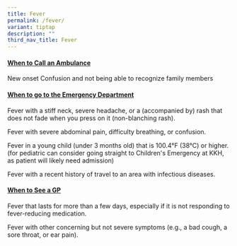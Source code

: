 ```yaml
---
title: Fever
permalink: /fever/
variant: tiptap
description: ""
third_nav_title: Fever
---
```

<h4><strong><u>When to Call an Ambulance</u></strong></h4>
<p></p>
<p>New onset Confusion and not being able to recognize family members</p>
<p></p>
<h4><strong><u>When to go to the Emergency Department</u></strong></h4>
<p></p>
<p>Fever with a stiff neck, severe headache, or a (accompanied by) rash that
does not fade when you press on it (non-blanching rash).</p>
<p></p>
<p>Fever with severe abdominal pain, difficulty breathing, or confusion.</p>
<p></p>
<p>Fever in a young child (under 3 months old) that is 100.4°F (38°C) or
higher. (for pediatric can consider going straight to Children's Emergency
at KKH, as patient will likely need admission)</p>
<p></p>
<p>Fever with a recent history of travel to an area with infectious diseases.</p>
<p></p>
<h4><strong><u>When to See a GP</u></strong></h4>
<p></p>
<p>Fever that lasts for more than a few days, especially if it is not responding
to fever-reducing medication.</p>
<p></p>
<p>Fever with other concerning but not severe symptoms (e.g., a bad cough,
a sore throat, or ear pain).</p>
<p></p>
<p></p>